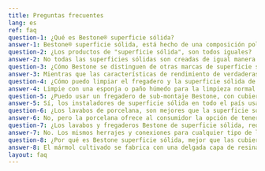 ```yaml
---
title: Preguntas frecuentes
lang: es
ref: faq
question-1: ¿Qué es Bestone® superficie sólida?
answer-1: Bestone® superficie sólida, está hecho de una composición poliéster /acrílica altamente durable, no porosa, que resiste las manchas y el calor hasta 185° C (365° F). Formulamos nuestro material específicamente para las características de funcionamiento necesarias para cubiertas de baño y cocina y para lavabos y fregaderos. Bestone es renovable a lo largo de su vida y se limpia fácilmente con jabón líquido suave y una fibra Scotch-Brite ®. Es fácil limpiar las manchas más difíciles como el café, jugo, bayas y quemaduras de cigarrillo.
question-2: ¿Los productos de "superficie sólida", son todos iguales?
answer-2: No todas las superficies sólidas son creadas de igual manera. Mientras algunos fabricantes dicen hacer superficie sólida, a menudo no son una verdadera superficie 100% sólida y no puede ofrecer la resistencia al despostillamiento, ralladura, mancha y resistencia al calor de Bestone. La composición no porosa de poliéster / acrílico de una superficie sólida Bestone, la hace superior para cubiertas de lavabo y cubiertas con fregadero.
question-3: ¿Cómo Bestone se distinguen de otras marcas de superficie sólida?
answer-3: Mientras que las características de rendimiento de verdaderas superficies sólidas pueden ser comparables, los productos Bestone están disponibles en una amplia variedad de colores, estilos y tamaños. Por si esto no fuera suficiente, contamos con la capacidad para igualar colores especiales sobre pedido, y desarrollar complejas formas moldeadas gracias a nuestro altamente tecnificado laboratorio y a nuestro centro de diseño.
question-4: ¿Cómo puedo limpiar el fregadero y la superficie sólida de mi cubierta de lavabo?
answer-4: Limpie con una esponja o paño húmedo para la limpieza normal. Las manchas simples desaparecen con un detergente suave, mientras que las manchas persistentes requieren un limpiador abrasivo y una almohadilla de fibra Scotch-Brite verde. Periódicamente frote toda la superficie con un movimiento circular con un limpiador abrasivo y una almohadilla Scotch-Brite para mantener una apariencia uniforme. Seque con un paño de algodón limpio. Obtenga más información.
question-5: ¿Puedo usar un fregadero de sub-montaje Bestone, con cubiertas de otra marca de superficie sólida? ¿Y con cubiertas de granito?
answer-5: Sí, los instaladores de superficie sólida en todo el país usan tarjas y lavabos Bestone de sub-montaje en la mayoría de marcas de cubiertas de superficie sólida para crear la apariencia perfecta deseada en la cocina y el baño. Los instaladores profesionales pueden montar tarjas Bestone bajo cubiertas de granito, para lograr un aspecto hermoso de contraste entre la piedra natural y la superficie sólida.
question-6: ¿Los lavabos de porcelana, son mejores que la superficie sólida?
answer-6: No, pero la porcelana ofrece al consumidor la opción de tener un lavabo con un acabado brillante.
question-7: ¿Los lavabos y fregaderos Bestone de superficie sólida, requieren de conexiones y herrajes especiales?
answer-7: No. Los mismos herrajes y conexiones para cualquier tipo de lavabo o fregadero, son estándar para los productos Bestone.
question-8: ¿Por qué es Bestone superficie sólida, mejor que las cubiertas de mármol cultivado?
answer-8: El mármol cultivado se fabrica con una delgada capa de resina translúcida. El color y la textura están sólo en la capa superior. El mármol cultivado no es reparable o renovable como Bestone, y puede astillarse o desgastarse con el paso del tiempo. Una vez dañadas, las cubiertas de mármol cultivado pierden su brillo original. Además, el mármol cultivado es menos resistente al impacto que una superficie Bestone y pueden desarrollar rayita o grietas "araña". Debido a que es poroso, el mármol puede absorber la humedad y las manchas una vez que la capa de gel está dañada. Además, el mármol cultivado no ofrece la calidez de color o la sensación de encontrarse con una superficie sólida Bestone.
layout: faq
---
```

